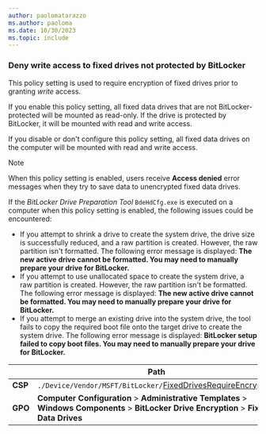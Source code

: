 ```yaml
---
author: paolomatarazzo
ms.author: paoloma
ms.date: 10/30/2023
ms.topic: include
---
```


### Deny write access to fixed drives not protected by BitLocker

This policy setting is used to require encryption of fixed drives prior to granting *write* access.

If you enable this policy setting, all fixed data drives that are not BitLocker-protected will be mounted as read-only. If the drive is protected by BitLocker, it will be mounted with read and write access.

If you disable or don't configure this policy setting, all fixed data drives on the computer will be mounted with read and write access.

> [!NOTE]
> When this policy setting is enabled, users receive **Access denied** error messages when they try to save data to unencrypted fixed data drives.
>
>
> If the *BitLocker Drive Preparation Tool* `BdeHdCfg.exe` is executed on a computer when this policy setting is enabled, the following issues could be encountered:
>
>  - If you attempt to shrink a drive to create the system drive, the drive size is successfully reduced, and a raw partition is created. However, the raw partition isn't formatted. The following error message is displayed: **The new active drive cannot be formatted. You may need to manually prepare your drive for BitLocker.**
>  - If you attempt to use unallocated space to create the system drive, a raw partition is created. However, the raw partition isn't be formatted. The following error message is displayed: **The new active drive cannot be formatted. You may need to manually prepare your drive for BitLocker.**
>  - If you attempt to merge an existing drive into the system drive, the tool fails to copy the required boot file onto the target drive to create the system drive. The following error message is displayed: **BitLocker setup failed to copy boot files. You may need to manually prepare your drive for BitLocker.**

|  | Path |
|--|--|
| **CSP** | `./Device/Vendor/MSFT/BitLocker/`[FixedDrivesRequireEncryption](/windows/client-management/mdm/bitlocker-csp#fixeddrivesrequireencryption) |
| **GPO** | **Computer Configuration** > **Administrative Templates** > **Windows Components** > **BitLocker Drive Encryption** > **Fixed Data Drives** |
